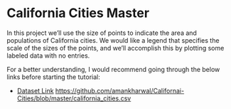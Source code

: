 # California Cities Master

In this project we’ll use the size of points to indicate the area and populations of California cities. We would like a legend that specifies the scale of the sizes of the points, and we’ll accomplish this by plotting some labeled data with no entries.

For a better understanding, I would recommend going through the below links before starting the tutorial:    
  
- [Dataset Link]()
https://github.com/amankharwal/Californai-Cities/blob/master/california_cities.csv
